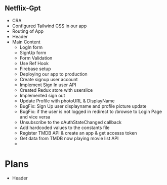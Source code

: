 ## Netflix-Gpt

- CRA
- Configured Tailwind CSS in our app
- Routing of App
- Header
- Main Content
  - LogIn form
  - SignUp form
  - Form Validation
  - Use Ref Hook
  - Firebase setup
  - Deploying our app to production
  - Create signup user account
  - Implement Sign In user API
  - Created Redux store with userslice
  - Implemented sign out
  - Update Profile with photoURL & DisplayName
  - BugFix: Sign Up user displayname and profile picture update
  - BugFix: if the user is not logged in redirect to /browse to Login Page and vice versa
  - Unsubscribe to the oAuthStateChanged callback
  - Add hardcoded values to the constants file
  - Register TMDB API & create an app & get accesss token
  - Get data from TMDB now playing movie list API
  -

# Plans

- Header
